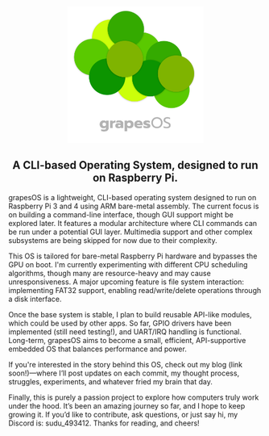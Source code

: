 <p align = "center">
  <img src = "Media\Logo\Outputs\WithText\DarkModeVariant\grapesOS_logo_d_png.png" width ="270" alt="grapesOS logo">
</p>

<h2 align="center">A CLI-based Operating System, designed to run on Raspberry Pi.</h2>


<p>grapesOS is a lightweight, CLI-based operating system designed to run on Raspberry Pi 3 and 4 using ARM bare-metal assembly. The current focus is on building a command-line interface, though GUI support might be explored later. It features a modular architecture where CLI commands can be run under a potential GUI layer. Multimedia support and other complex subsystems are being skipped for now due to their complexity.</p>

<p>This OS is tailored for bare-metal Raspberry Pi hardware and bypasses the GPU on boot. I'm currently experimenting with different CPU scheduling algorithms, though many are resource-heavy and may cause unresponsiveness. A major upcoming feature is file system interaction: implementing FAT32 support, enabling read/write/delete operations through a disk interface.</p>

<p>Once the base system is stable, I plan to build reusable API-like modules, which could be used by other apps. So far, GPIO drivers have been implemented (still need testing!), and UART/IRQ handling is functional. Long-term, grapesOS aims to become a small, efficient, API-supportive embedded OS that balances performance and power.</p>

<p>If you're interested in the story behind this OS, check out my blog (link soon!)—where I’ll post updates on each commit, my thought process, struggles, experiments, and whatever fried my brain that day.</p>

<p>Finally, this is purely a passion project to explore how computers truly work under the hood. It’s been an amazing journey so far, and I hope to keep growing it. If you’d like to contribute, ask questions, or just say hi, my Discord is: sudu_493412. Thanks for reading, and cheers!</p>